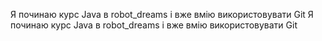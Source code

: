 Я починаю курс Java в robot_dreams і вже вмію використовувати Git
Я починаю курс Java в robot_dreams і вже вмію використовувати Git